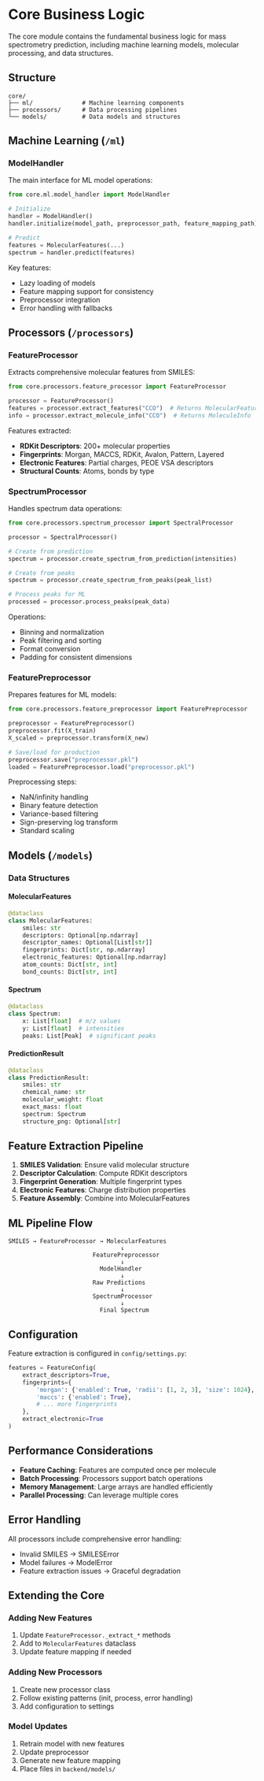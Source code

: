 # Core Business Logic

The core module contains the fundamental business logic for mass spectrometry prediction, including machine learning models, molecular processing, and data structures.

## Structure

```
core/
├── ml/              # Machine learning components
├── processors/      # Data processing pipelines
└── models/          # Data models and structures
```

## Machine Learning (`/ml`)

### ModelHandler

The main interface for ML model operations:

```python
from core.ml.model_handler import ModelHandler

# Initialize
handler = ModelHandler()
handler.initialize(model_path, preprocessor_path, feature_mapping_path)

# Predict
features = MolecularFeatures(...)
spectrum = handler.predict(features)
```

Key features:
- Lazy loading of models
- Feature mapping support for consistency
- Preprocessor integration
- Error handling with fallbacks

## Processors (`/processors`)

### FeatureProcessor

Extracts comprehensive molecular features from SMILES:

```python
from core.processors.feature_processor import FeatureProcessor

processor = FeatureProcessor()
features = processor.extract_features("CCO")  # Returns MolecularFeatures
info = processor.extract_molecule_info("CCO")  # Returns MoleculeInfo
```

Features extracted:
- **RDKit Descriptors**: 200+ molecular properties
- **Fingerprints**: Morgan, MACCS, RDKit, Avalon, Pattern, Layered
- **Electronic Features**: Partial charges, PEOE VSA descriptors
- **Structural Counts**: Atoms, bonds by type

### SpectrumProcessor

Handles spectrum data operations:

```python
from core.processors.spectrum_processor import SpectralProcessor

processor = SpectralProcessor()

# Create from prediction
spectrum = processor.create_spectrum_from_prediction(intensities)

# Create from peaks
spectrum = processor.create_spectrum_from_peaks(peak_list)

# Process peaks for ML
processed = processor.process_peaks(peak_data)
```

Operations:
- Binning and normalization
- Peak filtering and sorting
- Format conversion
- Padding for consistent dimensions

### FeaturePreprocessor

Prepares features for ML models:

```python
from core.processors.feature_preprocessor import FeaturePreprocessor

preprocessor = FeaturePreprocessor()
preprocessor.fit(X_train)
X_scaled = preprocessor.transform(X_new)

# Save/load for production
preprocessor.save("preprocessor.pkl")
loaded = FeaturePreprocessor.load("preprocessor.pkl")
```

Preprocessing steps:
- NaN/infinity handling
- Binary feature detection
- Variance-based filtering
- Sign-preserving log transform
- Standard scaling

## Models (`/models`)

### Data Structures

#### MolecularFeatures
```python
@dataclass
class MolecularFeatures:
    smiles: str
    descriptors: Optional[np.ndarray]
    descriptor_names: Optional[List[str]]
    fingerprints: Dict[str, np.ndarray]
    electronic_features: Optional[np.ndarray]
    atom_counts: Dict[str, int]
    bond_counts: Dict[str, int]
```

#### Spectrum
```python
@dataclass
class Spectrum:
    x: List[float]  # m/z values
    y: List[float]  # intensities
    peaks: List[Peak]  # significant peaks
```

#### PredictionResult
```python
@dataclass
class PredictionResult:
    smiles: str
    chemical_name: str
    molecular_weight: float
    exact_mass: float
    spectrum: Spectrum
    structure_png: Optional[str]
```

## Feature Extraction Pipeline

1. **SMILES Validation**: Ensure valid molecular structure
2. **Descriptor Calculation**: Compute RDKit descriptors
3. **Fingerprint Generation**: Multiple fingerprint types
4. **Electronic Features**: Charge distribution properties
5. **Feature Assembly**: Combine into MolecularFeatures

## ML Pipeline Flow

```
SMILES → FeatureProcessor → MolecularFeatures
                                ↓
                        FeaturePreprocessor
                                ↓
                          ModelHandler
                                ↓
                        Raw Predictions
                                ↓
                        SpectrumProcessor
                                ↓
                          Final Spectrum
```

## Configuration

Feature extraction is configured in `config/settings.py`:

```python
features = FeatureConfig(
    extract_descriptors=True,
    fingerprints={
        'morgan': {'enabled': True, 'radii': [1, 2, 3], 'size': 1024},
        'maccs': {'enabled': True},
        # ... more fingerprints
    },
    extract_electronic=True
)
```

## Performance Considerations

- **Feature Caching**: Features are computed once per molecule
- **Batch Processing**: Processors support batch operations
- **Memory Management**: Large arrays are handled efficiently
- **Parallel Processing**: Can leverage multiple cores

## Error Handling

All processors include comprehensive error handling:
- Invalid SMILES → SMILESError
- Model failures → ModelError
- Feature extraction issues → Graceful degradation

## Extending the Core

### Adding New Features

1. Update `FeatureProcessor._extract_*` methods
2. Add to `MolecularFeatures` dataclass
3. Update feature mapping if needed

### Adding New Processors

1. Create new processor class
2. Follow existing patterns (init, process, error handling)
3. Add configuration to settings

### Model Updates

1. Retrain model with new features
2. Update preprocessor
3. Generate new feature mapping
4. Place files in `backend/models/`